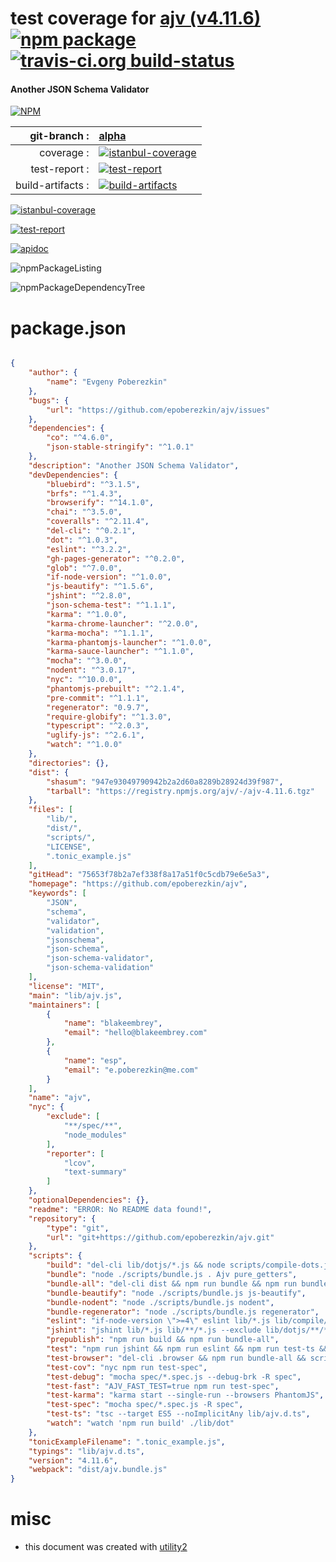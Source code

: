 # test coverage for  [ajv (v4.11.6)](https://github.com/epoberezkin/ajv)  [![npm package](https://img.shields.io/npm/v/npmtest-ajv.svg?style=flat-square)](https://www.npmjs.org/package/npmtest-ajv) [![travis-ci.org build-status](https://api.travis-ci.org/npmtest/node-npmtest-ajv.svg)](https://travis-ci.org/npmtest/node-npmtest-ajv)
#### Another JSON Schema Validator

[![NPM](https://nodei.co/npm/ajv.png?downloads=true)](https://www.npmjs.com/package/ajv)

| git-branch : | [alpha](https://github.com/npmtest/node-npmtest-ajv/tree/alpha)|
|--:|:--|
| coverage : | [![istanbul-coverage](https://npmtest.github.io/node-npmtest-ajv/build/coverage.badge.svg)](https://npmtest.github.io/node-npmtest-ajv/build/coverage.html/index.html)|
| test-report : | [![test-report](https://npmtest.github.io/node-npmtest-ajv/build/test-report.badge.svg)](https://npmtest.github.io/node-npmtest-ajv/build/test-report.html)|
| build-artifacts : | [![build-artifacts](https://npmtest.github.io/node-npmtest-ajv/glyphicons_144_folder_open.png)](https://github.com/npmtest/node-npmtest-ajv/tree/gh-pages/build)|

[![istanbul-coverage](https://npmtest.github.io/node-npmtest-ajv/build/screenCapture.buildCustomOrg.browser.coverage.html.png)](https://npmtest.github.io/node-npmtest-ajv/build/coverage.html/index.html)

[![test-report](https://npmtest.github.io/node-npmtest-ajv/build/screenCapture.buildCustomOrg.browser.%252Fhome%252Ftravis%252Fbuild%252Fnpmtest%252Fnode-npmtest-ajv%252Ftmp%252Fbuild%252Ftest-report.html.png)](https://npmtest.github.io/node-npmtest-ajv/build/test-report.html)

[![apidoc](https://npmdoc.github.io/node-npmdoc-ajv/build/screenCapture.buildApidoc.browser.%252Fhome%252Ftravis%252Fbuild%252Fnpmdoc%252Fnode-npmdoc-ajv%252Ftmp%252Fbuild%252Fapidoc.html.png)](https://npmdoc.github.io/node-npmdoc-ajv/build/apidoc.html)

![npmPackageListing](https://npmtest.github.io/node-npmtest-ajv/build/screenCapture.npmPackageListing.svg)

![npmPackageDependencyTree](https://npmtest.github.io/node-npmtest-ajv/build/screenCapture.npmPackageDependencyTree.svg)



# package.json

```json

{
    "author": {
        "name": "Evgeny Poberezkin"
    },
    "bugs": {
        "url": "https://github.com/epoberezkin/ajv/issues"
    },
    "dependencies": {
        "co": "^4.6.0",
        "json-stable-stringify": "^1.0.1"
    },
    "description": "Another JSON Schema Validator",
    "devDependencies": {
        "bluebird": "^3.1.5",
        "brfs": "^1.4.3",
        "browserify": "^14.1.0",
        "chai": "^3.5.0",
        "coveralls": "^2.11.4",
        "del-cli": "^0.2.1",
        "dot": "^1.0.3",
        "eslint": "^3.2.2",
        "gh-pages-generator": "^0.2.0",
        "glob": "^7.0.0",
        "if-node-version": "^1.0.0",
        "js-beautify": "^1.5.6",
        "jshint": "^2.8.0",
        "json-schema-test": "^1.1.1",
        "karma": "^1.0.0",
        "karma-chrome-launcher": "^2.0.0",
        "karma-mocha": "^1.1.1",
        "karma-phantomjs-launcher": "^1.0.0",
        "karma-sauce-launcher": "^1.1.0",
        "mocha": "^3.0.0",
        "nodent": "^3.0.17",
        "nyc": "^10.0.0",
        "phantomjs-prebuilt": "^2.1.4",
        "pre-commit": "^1.1.1",
        "regenerator": "0.9.7",
        "require-globify": "^1.3.0",
        "typescript": "^2.0.3",
        "uglify-js": "^2.6.1",
        "watch": "^1.0.0"
    },
    "directories": {},
    "dist": {
        "shasum": "947e93049790942b2a2d60a8289b28924d39f987",
        "tarball": "https://registry.npmjs.org/ajv/-/ajv-4.11.6.tgz"
    },
    "files": [
        "lib/",
        "dist/",
        "scripts/",
        "LICENSE",
        ".tonic_example.js"
    ],
    "gitHead": "75653f78b2a7ef338f8a17a51f0c5cdb79e6e5a3",
    "homepage": "https://github.com/epoberezkin/ajv",
    "keywords": [
        "JSON",
        "schema",
        "validator",
        "validation",
        "jsonschema",
        "json-schema",
        "json-schema-validator",
        "json-schema-validation"
    ],
    "license": "MIT",
    "main": "lib/ajv.js",
    "maintainers": [
        {
            "name": "blakeembrey",
            "email": "hello@blakeembrey.com"
        },
        {
            "name": "esp",
            "email": "e.poberezkin@me.com"
        }
    ],
    "name": "ajv",
    "nyc": {
        "exclude": [
            "**/spec/**",
            "node_modules"
        ],
        "reporter": [
            "lcov",
            "text-summary"
        ]
    },
    "optionalDependencies": {},
    "readme": "ERROR: No README data found!",
    "repository": {
        "type": "git",
        "url": "git+https://github.com/epoberezkin/ajv.git"
    },
    "scripts": {
        "build": "del-cli lib/dotjs/*.js && node scripts/compile-dots.js",
        "bundle": "node ./scripts/bundle.js . Ajv pure_getters",
        "bundle-all": "del-cli dist && npm run bundle && npm run bundle-regenerator && npm run bundle-nodent",
        "bundle-beautify": "node ./scripts/bundle.js js-beautify",
        "bundle-nodent": "node ./scripts/bundle.js nodent",
        "bundle-regenerator": "node ./scripts/bundle.js regenerator",
        "eslint": "if-node-version \">=4\" eslint lib/*.js lib/compile/*.js spec scripts",
        "jshint": "jshint lib/*.js lib/**/*.js --exclude lib/dotjs/**/*",
        "prepublish": "npm run build && npm run bundle-all",
        "test": "npm run jshint && npm run eslint && npm run test-ts && npm run build && npm run test-cov && if-node-version 4 npm run test-browser",
        "test-browser": "del-cli .browser && npm run bundle-all && scripts/prepare-tests && npm run test-karma",
        "test-cov": "nyc npm run test-spec",
        "test-debug": "mocha spec/*.spec.js --debug-brk -R spec",
        "test-fast": "AJV_FAST_TEST=true npm run test-spec",
        "test-karma": "karma start --single-run --browsers PhantomJS",
        "test-spec": "mocha spec/*.spec.js -R spec",
        "test-ts": "tsc --target ES5 --noImplicitAny lib/ajv.d.ts",
        "watch": "watch 'npm run build' ./lib/dot"
    },
    "tonicExampleFilename": ".tonic_example.js",
    "typings": "lib/ajv.d.ts",
    "version": "4.11.6",
    "webpack": "dist/ajv.bundle.js"
}
```



# misc
- this document was created with [utility2](https://github.com/kaizhu256/node-utility2)
